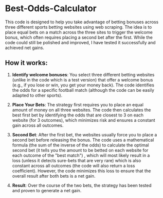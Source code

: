 # Best-Odds-Calculator

This code is designed to help you take advantage of betting bonuses across three different sports betting websites using web scraping. The idea is to place equal bets on a match across the three sites to trigger the welcome bonus, which often requires placing a second bet after the first. While the code could still be polished and improved, I have tested it successfully and achieved net gains.

## How it works:

1. **Identify welcome bonuses**:
   You select three different betting websites (unlike in the code which is a test version) that offer a welcome bonus (e.g., if you lose or win, you get your money back). The code identifies the odds for a specific football match (although the code can be easily adapted to other sports).

2. **Place Your Bets**:
   The strategy first requires you to place an equal amount of money on all three websites. The code then calculates the best first bet by identifying the odds that are closest to 3 on each website (for 3 outcomes), which minimizes risk and ensures a constant gain across all outcomes.

3. **Second Bet**:
   After the first bet, the websites usually force you to place a second bet before releasing the bonus. The code uses a mathematical formula (the sum of the inverse of the odds) to calculate the optimal second bet (it tells you the amount to be betted on each website for each outcome of the "best match") , which will most likely result in a loss (unless it detects sure-bets that are very rare) which is also constant across all outcomes (the code will also return a loss coefficient). However, the code minimizes this loss to ensure that the overall result after both bets is a net gain.

4. **Result**:
   Over the course of the two bets, the strategy has been tested and proven to generate a net gain.



